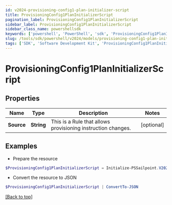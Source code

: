 ```yaml
---
id: v2024-provisioning-config1-plan-initializer-script
title: ProvisioningConfig1PlanInitializerScript
pagination_label: ProvisioningConfig1PlanInitializerScript
sidebar_label: ProvisioningConfig1PlanInitializerScript
sidebar_class_name: powershellsdk
keywords: ['powershell', 'PowerShell', 'sdk', 'ProvisioningConfig1PlanInitializerScript', 'V2024ProvisioningConfig1PlanInitializerScript'] 
slug: /tools/sdk/powershell/v2024/models/provisioning-config1-plan-initializer-script
tags: ['SDK', 'Software Development Kit', 'ProvisioningConfig1PlanInitializerScript', 'V2024ProvisioningConfig1PlanInitializerScript']
---
```



# ProvisioningConfig1PlanInitializerScript

## Properties

Name | Type | Description | Notes
------------ | ------------- | ------------- | -------------
**Source** | **String** | This is a Rule that allows provisioning instruction changes. | [optional] 

## Examples

- Prepare the resource
```powershell
$ProvisioningConfig1PlanInitializerScript = Initialize-PSSailpoint.V2024ProvisioningConfig1PlanInitializerScript  -Source <?xml version='1.0' encoding='UTF-8'?>\r\n<!DOCTYPE Rule PUBLIC \"sailpoint.dtd\" \"sailpoint.dtd\">\r\n<Rule name=\"Example Rule\" type=\"BeforeProvisioning\">\r\n  <Description>Before Provisioning Rule which changes disables and enables to a modify.</Description>\r\n  <Source><![CDATA[\r\nimport sailpoint.object.*;\r\nimport sailpoint.object.ProvisioningPlan.AccountRequest;\r\nimport sailpoint.object.ProvisioningPlan.AccountRequest.Operation;\r\nimport sailpoint.object.ProvisioningPlan.AttributeRequest;\r\nimport sailpoint.object.ProvisioningPlan;\r\nimport sailpoint.object.ProvisioningPlan.Operation;\r\n\r\nfor ( AccountRequest accountRequest : plan.getAccountRequests() ) {\r\n  if ( accountRequest.getOp().equals( ProvisioningPlan.ObjectOperation.Disable ) ) {\r\n    accountRequest.setOp( ProvisioningPlan.ObjectOperation.Modify );\r\n  }\r\n  if ( accountRequest.getOp().equals( ProvisioningPlan.ObjectOperation.Enable ) ) {\r\n    accountRequest.setOp( ProvisioningPlan.ObjectOperation.Modify );\r\n  }\r\n}\r\n\r\n  ]]></Source>

```

- Convert the resource to JSON
```powershell
$ProvisioningConfig1PlanInitializerScript | ConvertTo-JSON
```


[[Back to top]](#) 

